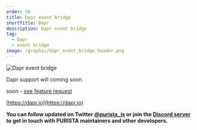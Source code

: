 ```yaml
---
order: 50
title: Dapr event bridge
shortTitle: Dapr
description: Dapr event bridge
tag:
  - Dapr
  - event bridge
image: /graphic/dapr_event_bridge_header.png
---
```


![Dapr event bridge](/graphic/dapr_event_bridge_header.png)

Dapr support will coming soon.

soon - [see feature request](https://github.com/sebastianwessel/purista/issues/85)

[https://dapr.io](https://dapr.io)

__You can follow updated on Twitter [@purista_js](https://twitter.com/purista_js) or join the [Discord server](https://discord.gg/9feaUm3H2v) to get in touch with PURISTA maintainers and other developers.__
